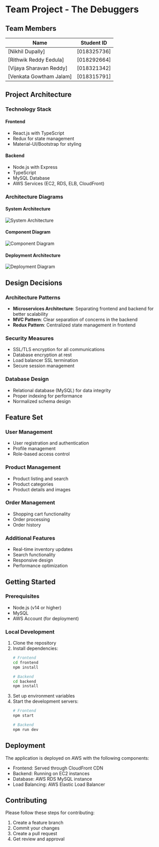 # Team Project - The Debuggers

## Team Members

| Name | Student ID |
|------|------------|
| [Nikhil Dupally] | [018325736] |
| [Rithwik Reddy Eedula] | [018292664] |
| [Vijaya Sharavan Reddy] | [018321342] |
| [Venkata Gowtham Jalam] | [018315791] |

## Project Architecture

### Technology Stack

#### Frontend
- React.js with TypeScript
- Redux for state management
- Material-UI/Bootstrap for styling

#### Backend
- Node.js with Express
- TypeScript
- MySQL Database
- AWS Services (EC2, RDS, ELB, CloudFront)

### Architecture Diagrams

#### System Architecture
![System Architecture](Diagrams/architecture.png)

#### Component Diagram
![Component Diagram](Diagrams/component_diagram.jpeg)

#### Deployment Architecture
![Deployment Diagram](Diagrams/deployment_diagram.jpeg)


## Design Decisions

### Architecture Patterns
- **Microservices Architecture**: Separating frontend and backend for better scalability
- **MVC Pattern**: Clear separation of concerns in the backend
- **Redux Pattern**: Centralized state management in frontend

### Security Measures
- SSL/TLS encryption for all communications
- Database encryption at rest
- Load balancer SSL termination
- Secure session management

### Database Design
- Relational database (MySQL) for data integrity
- Proper indexing for performance
- Normalized schema design

## Feature Set

### User Management
- User registration and authentication
- Profile management
- Role-based access control

### Product Management
- Product listing and search
- Product categories
- Product details and images

### Order Management
- Shopping cart functionality
- Order processing
- Order history

### Additional Features
- Real-time inventory updates
- Search functionality
- Responsive design
- Performance optimization

## Getting Started

### Prerequisites
- Node.js (v14 or higher)
- MySQL
- AWS Account (for deployment)

### Local Development
1. Clone the repository
2. Install dependencies:
   ```bash
   # Frontend
   cd frontend
   npm install

   # Backend
   cd backend
   npm install
   ```
3. Set up environment variables
4. Start the development servers:
   ```bash
   # Frontend
   npm start

   # Backend
   npm run dev
   ```

## Deployment

The application is deployed on AWS with the following components:
- Frontend: Served through CloudFront CDN
- Backend: Running on EC2 instances
- Database: AWS RDS MySQL instance
- Load Balancing: AWS Elastic Load Balancer

## Contributing

Please follow these steps for contributing:
1. Create a feature branch
2. Commit your changes
3. Create a pull request
4. Get review and approval

